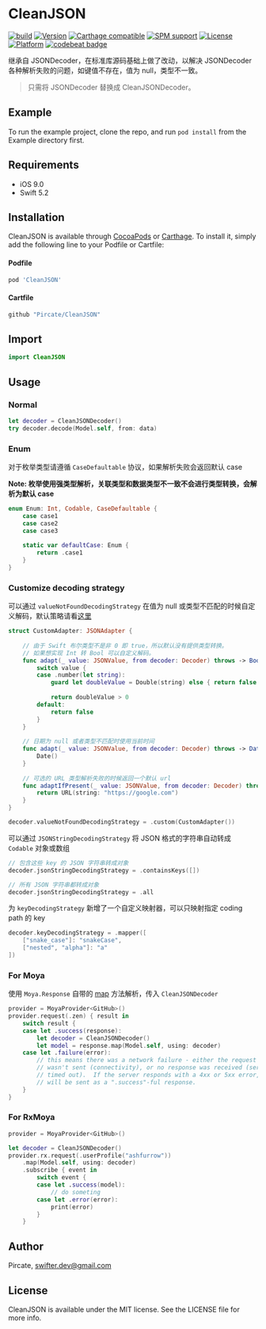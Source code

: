 # CleanJSON

[![build](https://github.com/Pircate/CleanJSON/workflows/build/badge.svg)](https://github.com/Pircate/CleanJSON/actions?query=workflow%3ASwift)
[![Version](https://img.shields.io/cocoapods/v/CleanJSON.svg?style=flat)](https://cocoapods.org/pods/CleanJSON)
[![Carthage compatible](https://img.shields.io/badge/Carthage-compatible-4BC51D.svg?style=flat)](https://github.com/Carthage/Carthage)
[![SPM support](https://camo.githubusercontent.com/db4e680db88f755692b027d972041b38481bb65f92659e5484c41373d82b94a0/68747470733a2f2f696d672e736869656c64732e696f2f62616467652f53504d2d737570706f727465642d4445354334332e7376673f7374796c653d666c6174)](https://swift.org/package-manager/)
[![License](https://img.shields.io/cocoapods/l/CleanJSON.svg?style=flat)](https://cocoapods.org/pods/CleanJSON)
[![Platform](https://img.shields.io/cocoapods/p/CleanJSON.svg?style=flat)](https://cocoapods.org/pods/CleanJSON)
[![codebeat badge](https://codebeat.co/badges/4306b03d-6f8d-46c5-b30e-70ca9015d57f)](https://codebeat.co/projects/github-com-pircate-cleanjson-master)


继承自 JSONDecoder，在标准库源码基础上做了改动，以解决 JSONDecoder 各种解析失败的问题，如键值不存在，值为 null，类型不一致。

> 只需将 JSONDecoder 替换成 CleanJSONDecoder。

## Example

To run the example project, clone the repo, and run `pod install` from the Example directory first.

## Requirements
* iOS 9.0
* Swift 5.2

## Installation

CleanJSON is available through [CocoaPods](https://cocoapods.org) or [Carthage](https://github.com/Carthage/Carthage). To install
it, simply add the following line to your Podfile or Cartfile:

#### Podfile

```ruby
pod 'CleanJSON'
```

#### Cartfile

```ruby
github "Pircate/CleanJSON"
```

## Import

```swift
import CleanJSON
```

## Usage

### Normal

```swift
let decoder = CleanJSONDecoder()
try decoder.decode(Model.self, from: data)
```

### Enum

对于枚举类型请遵循 `CaseDefaultable` 协议，如果解析失败会返回默认 case

**Note: 枚举使用强类型解析，关联类型和数据类型不一致不会进行类型转换，会解析为默认 case**

```swift
enum Enum: Int, Codable, CaseDefaultable {
    case case1
    case case2
    case case3
    
    static var defaultCase: Enum {
        return .case1
    }
}
```

### Customize decoding strategy

可以通过 `valueNotFoundDecodingStrategy` 在值为 null 或类型不匹配的时候自定义解码，默认策略请看[这里](https://github.com/Pircate/CleanJSON/blob/master/CleanJSON/Classes/JSONAdapter.swift)

```swift
struct CustomAdapter: JSONAdapter {
    
    // 由于 Swift 布尔类型不是非 0 即 true，所以默认没有提供类型转换。
    // 如果想实现 Int 转 Bool 可以自定义解码。
    func adapt(_ value: JSONValue, from decoder: Decoder) throws -> Bool {
        switch value {
        case .number(let string):
            guard let doubleValue = Double(string) else { return false }
        
            return doubleValue > 0
        default:
            return false
        }
    }
    
    // 日期为 null 或者类型不匹配时使用当前时间
    func adapt(_ value: JSONValue, from decoder: Decoder) throws -> Date {
        Date()
    }
    
    // 可选的 URL 类型解析失败的时候返回一个默认 url
    func adaptIfPresent(_ value: JSONValue, from decoder: Decoder) throws -> URL? {
        return URL(string: "https://google.com")
    }
}

decoder.valueNotFoundDecodingStrategy = .custom(CustomAdapter())
```

可以通过 `JSONStringDecodingStrategy` 将 JSON 格式的字符串自动转成 `Codable` 对象或数组

```swift
// 包含这些 key 的 JSON 字符串转成对象
decoder.jsonStringDecodingStrategy = .containsKeys([])

// 所有 JSON 字符串都转成对象
decoder.jsonStringDecodingStrategy = .all
```

为 `keyDecodingStrategy` 新增了一个自定义映射器，可以只映射指定 coding path 的 key 

```swift
decoder.keyDecodingStrategy = .mapper([
    ["snake_case"]: "snakeCase",
    ["nested", "alpha"]: "a"
])
```

### For Moya

使用 `Moya.Response` 自带的 [map](https://github.com/Moya/Moya/blob/master/Sources/Moya/Response.swift) 方法解析，传入 `CleanJSONDecoder`

```swift
provider = MoyaProvider<GitHub>()
provider.request(.zen) { result in
    switch result {
    case let .success(response):
        let decoder = CleanJSONDecoder()
        let model = response.map(Model.self, using: decoder)
    case let .failure(error):
        // this means there was a network failure - either the request
        // wasn't sent (connectivity), or no response was received (server
        // timed out).  If the server responds with a 4xx or 5xx error, that
        // will be sent as a ".success"-ful response.
    }
}
```

### For RxMoya

```swift
provider = MoyaProvider<GitHub>()

let decoder = CleanJSONDecoder()
provider.rx.request(.userProfile("ashfurrow"))
    .map(Model.self, using: decoder)
    .subscribe { event in
        switch event {
        case let .success(model):
            // do someting
        case let .error(error):
            print(error)
        }
    }
```

## Author

Pircate, swifter.dev@gmail.com

## License

CleanJSON is available under the MIT license. See the LICENSE file for more info.
